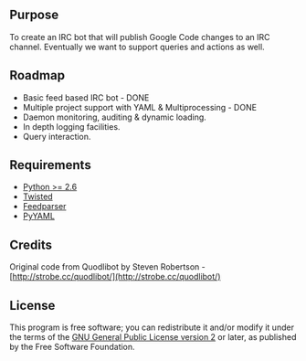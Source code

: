 ## Purpose

To create an IRC bot that will publish Google Code changes to an IRC channel. Eventually we want to support queries and actions as well.

## Roadmap

  * Basic feed based IRC bot - DONE
  * Multiple project support with YAML & Multiprocessing - DONE
  * Daemon monitoring, auditing & dynamic loading.
  * In depth logging facilities.
  * Query interaction.

## Requirements

  * [Python >= 2.6](http://python.org/)
  * [Twisted](http://twistedmatrix.com/trac/)
  * [Feedparser](http://www.feedparser.org/)
  * [PyYAML](http://pyyaml.org/)

## Credits

Original code from Quodlibot by Steven Robertson - [http://strobe.cc/quodlibot/](http://strobe.cc/quodlibot/)

## License

This program is free software; you can redistribute it and/or modify
it under the terms of the [GNU General Public License version 2](http://www.gnu.org/licenses/gpl-2.0.html) or
later, as published by the Free Software Foundation.
